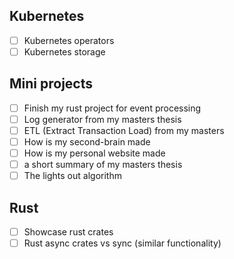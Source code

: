 ## Kubernetes
- [ ] Kubernetes operators
- [ ] Kubernetes storage

## Mini projects
- [ ] Finish my rust project for event processing
- [ ] Log generator from my masters thesis
- [ ] ETL (Extract Transaction Load) from my masters
- [ ] How is my second-brain made
- [ ] How is my personal website made
- [ ] a short summary of my masters thesis
- [ ] The lights out algorithm

## Rust
- [ ] Showcase rust crates
- [ ] Rust async crates vs sync (similar functionality)